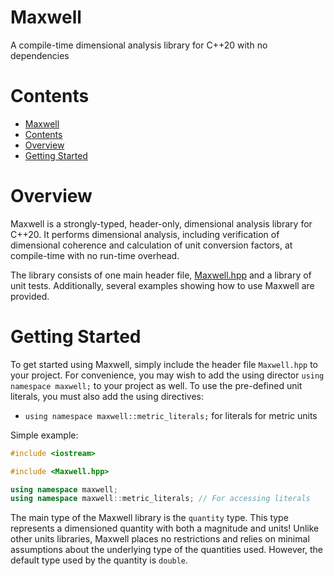 # Maxwell
A compile-time dimensional analysis library for C++20 with no dependencies

# Contents

- [Maxwell](#maxwell)
- [Contents](#contents)
- [Overview](#overview)
- [Getting Started](#getting-started)

# Overview
Maxwell is a strongly-typed, header-only, dimensional analysis library for C++20. It performs dimensional analysis, including verification of dimensional coherence and calculation of unit conversion factors, at compile-time with no run-time overhead.

The library consists of one main header file, [Maxwell.hpp](include/Maxwell.hpp) and a library of unit tests. Additionally, several examples showing how to use Maxwell are provided. 

# Getting Started
To get started using Maxwell, simply include the header file `Maxwell.hpp` to your project. For convenience, you may wish to add the using director `using namespace maxwell;` to your project as well. To use the pre-defined unit literals, you must also add the using directives:
* `using namespace maxwell::metric_literals;` for literals for metric units

Simple example: 
```c++
#include <iostream>

#include <Maxwell.hpp>

using namespace maxwell;
using namespace maxwell::metric_literals; // For accessing literals
```

The main type of the Maxwell library is the `quantity` type. This type represents a dimensioned quantity with both a magnitude and units! Unlike other units libraries, Maxwell places no restrictions and relies on minimal assumptions about the underlying type of the quantities used. However, the default type used by the quantity is `double`.